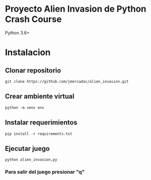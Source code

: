 # Proyecto Alien Invasion de Python Crash Course

Python 3.6+

# Instalacion 

## Clonar repositorio 
    git clone https://github.com/jmercadoc/alien_invasion.git

## Crear ambiente virtual
    python -m venv env

## Instalar requerimientos
    pip install -r requirements.txt

## Ejecutar juego
    python alien_invasion.py

### Para salir del juego presionar "q"